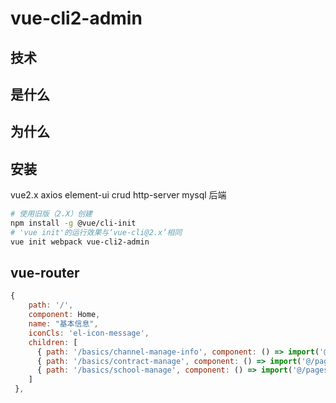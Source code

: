 # vue-cli2-admin

## 技术

## 是什么

## 为什么


## 安装

vue2.x  axios element-ui crud  http-server mysql 后端 

```bash
# 使用旧版（2.X）创建
npm install -g @vue/cli-init
# 'vue init'的运行效果与‘vue-cli@2.x’相同
vue init webpack vue-cli2-admin
```


## vue-router

```js
{   
    path: '/', 
    component: Home,
    name: "基本信息",
    iconCls: 'el-icon-message',
    children: [
      { path: '/basics/channel-manage-info', component: () => import('@/pages/basics/channel-manage-info.vue') , name: '渠道信息管理'},
      { path: '/basics/contract-manage', component: () => import('@/pages/basics/contract-manage.vue') , name: '收入合同管理'},
      { path: '/basics/school-manage', component: () => import('@/pages/basics/school-manage.vue'), name: '学校管理'}
    ]
 },
```
